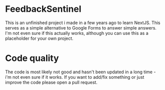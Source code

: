 # FeedbackSentinel
This is an unfinished project i made in a few years ago to learn NextJS.
This serves as a simple alternative to Google Forms to answer simple answers.
I'm not even sure if this actually works, although you can use this as a placeholder for your own project.

# Code quality
The code is most likely not good and hasn't been updated in a long time - i'm not even sure if it works.
If you want to add/fix something or just improve the code please open a pull request.